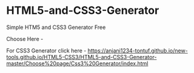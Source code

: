 # HTML5-and-CSS3-Generator
Simple HTM5 and CSS3 Generator Free 

Choose Here - 

For CSS3 Generator click here - https://anjani1234-tontuf.github.io/new-tools.github.io/HTML5-CSS3/HTML5-and-CSS3-Generator-master/Choose%20page/Css3%20Generator/index.html
